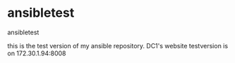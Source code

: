 # ansibletest
ansibletest



this is the test version of my ansible repository.
DC1's website testversion is on 172.30.1.94:8008
